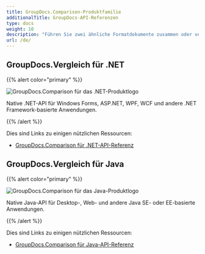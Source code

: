 ```yaml
---
title: GroupDocs.Comparison-Produktfamilie
additionalTitle: GroupDocs-API-Referenzen
type: docs
weight: 10
description: "Führen Sie zwei ähnliche Formatdokumente zusammen oder vergleichen Sie sie, indem Sie Differenzprüfungs-APIs für .NET und Java verwenden"
url: /de/
---
```


## GroupDocs.Vergleich für .NET

{{% alert color="primary" %}} 

![GroupDocs.Comparison für das .NET-Produktlogo](../gdocs_net.png)

Native .NET-API für Windows Forms, ASP.NET, WPF, WCF und andere .NET Framework-basierte Anwendungen.

{{% /alert %}} 

Dies sind Links zu einigen nützlichen Ressourcen:

- [GroupDocs.Comparison für .NET-API-Referenz](/comparison/de/net/)


## GroupDocs.Vergleich für Java

{{% alert color="primary" %}}

![GroupDocs.Comparison für das Java-Produktlogo](../gdocs_java.png)

Native Java-API für Desktop-, Web- und andere Java SE- oder EE-basierte Anwendungen.

{{% /alert %}}

Dies sind Links zu einigen nützlichen Ressourcen:

- [GroupDocs.Comparison für Java-API-Referenz](/comparison/java/)
